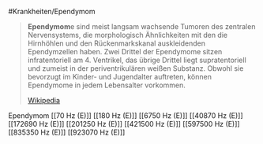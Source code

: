 #Krankheiten/Ependymom
> **Ependymom**e sind meist langsam wachsende Tumoren des zentralen Nervensystems, die morphologisch Ähnlichkeiten mit den die Hirnhöhlen und den Rückenmarkskanal auskleidenden Ependymzellen haben. Zwei Drittel der Ependymome sitzen infratentoriell am 4. Ventrikel, das übrige Drittel liegt supratentoriell und zumeist in der periventrikulären weißen Substanz. Obwohl sie bevorzugt im Kinder- und Jugendalter auftreten, können Ependymome in jedem Lebensalter vorkommen.
>
> [Wikipedia](https://de.wikipedia.org/wiki/Ependymom)

Ependymom
[[70 Hz (E)]]
[[180 Hz (E)]]
[[6750 Hz (E)]]
[[40870 Hz (E)]]
[[172690 Hz (E)]]
[[201250 Hz (E)]]
[[421500 Hz (E)]]
[[597500 Hz (E)]]
[[835350 Hz (E)]]
[[923070 Hz (E)]]